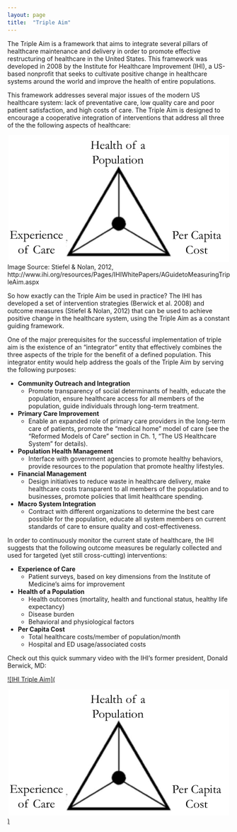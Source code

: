 ```yaml
---
layout: page
title:  "Triple Aim"
---
```


The Triple Aim is a framework that aims to integrate several pillars of healthcare maintenance and delivery in order to promote effective restructuring of healthcare in the United States. This framework was developed in 2008 by the Institute for Healthcare Improvement (IHI), a US-based nonprofit that seeks to cultivate positive change in healthcare systems around the world and improve the health of entire populations.

This framework addresses several major issues of the modern US healthcare system: lack of preventative care, low quality care and poor patient satisfaction, and high costs of care. The Triple Aim is designed to encourage a cooperative integration of interventions that address all three of the the following aspects of healthcare:

<center><img src='images/image4.jpg' width="500"></center>
Image Source: Stiefel & Nolan, 2012, http://www.ihi.org/resources/Pages/IHIWhitePapers/AGuidetoMeasuringTripleAim.aspx


So how exactly can the Triple Aim be used in practice? The IHI has developed a set of intervention strategies (Berwick et al. 2008) and outcome measures (Stiefel & Nolan, 2012) that can be used to achieve positive change in the healthcare system, using the Triple Aim as a constant guiding framework.

One of the major prerequisites for the successful implementation of triple aim is the existence of an “integrator” entity that effectively combines the three aspects of the triple for the benefit of a defined population. This integrator entity would help address the goals of the Triple Aim by serving the following purposes:

* **Community Outreach and Integration**
  * Promote transparency of social determinants of health, educate the population, ensure healthcare access for all members of the population, guide individuals through long-term treatment.
* **Primary Care Improvement**
  * Enable an expanded role of primary care providers in the long-term care of patients, promote the “medical home” model of care (see the “Reformed Models of Care” section in Ch. 1, “The US Healthcare System” for details).
* **Population Health Management**
  * Interface with government agencies to promote healthy behaviors, provide resources to the population that promote healthy lifestyles.
* **Financial Management**
  * Design initiatives to reduce waste in healthcare delivery, make healthcare costs transparent to all members of the population and to businesses, promote policies that limit healthcare spending.
* **Macro System Integration**
  * Contract with different organizations to determine the best care possible for the population, educate all system members on current standards of care to ensure quality and cost-effectiveness. 


In order to continuously monitor the current state of healthcare, the IHI suggests that the following outcome measures be regularly collected and used for targeted (yet still cross-cutting) interventions: 

* **Experience of Care**
  * Patient surveys, based on key dimensions from the Institute of Medicine’s aims for improvement
* **Health of a Population**
  * Health outcomes (mortality, health and functional status, healthy life expectancy)
  * Disease burden
  * Behavioral and physiological factors
* **Per Capita Cost**
  * Total healthcare costs/member of population/month
  * Hospital and ED usage/associated costs

Check out this quick summary video with the IHI’s former president, Donald Berwick, MD:

[![IHI Triple Aim](<center><img src='images/image4.jpg' width="500"></center>)](https://www.youtube.com/watch?v=a_QskzKFZnI)
